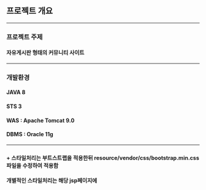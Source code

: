 ## 프로젝트 개요
------------
### 프로젝트 주제

#### 자유게시판 형태의 커뮤니티 사이트

------------
### 개발환경

#### JAVA 8
#### STS 3
#### WAS : Apache Tomcat 9.0
#### DBMS : Oracle 11g

------------
### 


#### + 스타일처리는 부트스트랩을 적용한뒤 resource/vendor/css/bootstrap.min.css 파일을 수정하여 적용함
#### 개별적인 스타일처리는 해당 jsp페이지에 <style>태그로 처리

#### + 댓글의 등록, 조회, 수정, 삭제처리와 첨부파일 처리는 Ajax를 활용하여 비동기식(실시간)으로 처리하여 화면에 표시함
  
#### + 스프링 시큐리티로 일반 회원과 관리자를 나눠서 각각 다른 추가 기능을 구현
##### + 관리자는 회원 조회, 일반 회원은 회원 정보 조회, 수정, 탈퇴 가능
  
------------
####


